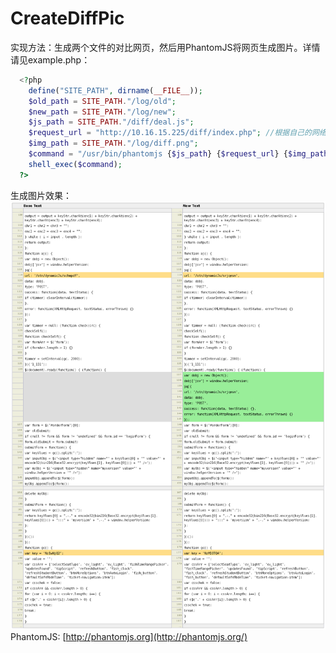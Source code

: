 # CreateDiffPic
实现方法：生成两个文件的对比网页，然后用PhantomJS将网页生成图片。详情请见example.php：
```PHP
  <?php
    define("SITE_PATH", dirname(__FILE__));
    $old_path = SITE_PATH."/log/old";
    $new_path = SITE_PATH."/log/new";
    $js_path = SITE_PATH."/diff/deal.js";
    $request_url = "http://10.16.15.225/diff/index.php"; //根据自己的网络设置，即访问diff目录下的index.php文件
    $img_path = SITE_PATH."/log/diff.png";
    $command = "/usr/bin/phantomjs {$js_path} {$request_url} {$img_path}";
    shell_exec($command);
  ?>
```
生成图片效果：
![image](https://github.com/jishipu/CreateDiffPic/blob/master/log/diff.png)
PhantomJS: [http://phantomjs.org](http://phantomjs.org/)
